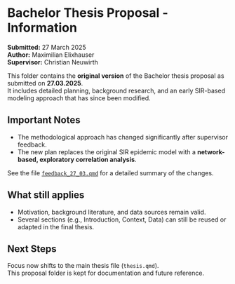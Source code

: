 # Bachelor Thesis Proposal - Information

**Submitted:** 27 March 2025  
**Author:** Maximilian Elixhauser  
**Supervisor:** Christian Neuwirth

This folder contains the **original version** of the Bachelor thesis proposal as submitted on **27.03.2025**.  
It includes detailed planning, background research, and an early SIR-based modeling approach that has since been modified.

## Important Notes

- The methodological approach has changed significantly after supervisor feedback.  
- The new plan replaces the original SIR epidemic model with a **network-based, exploratory correlation analysis**.

See the file [`feedback_27_03.qmd`](feedback_27_03.qmd) for a detailed summary of the changes.

## What still applies

- Motivation, background literature, and data sources remain valid.
- Several sections (e.g., Introduction, Context, Data) can still be reused or adapted in the final thesis.

## Next Steps

Focus now shifts to the main thesis file (`thesis.qmd`).  
This proposal folder is kept for documentation and future reference.
